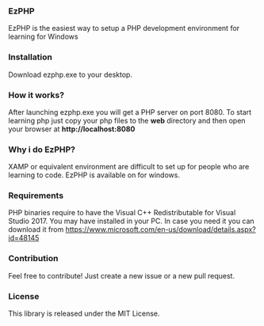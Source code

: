 ### EzPHP

EzPHP is the easiest way to setup a PHP development environment for learning for Windows

### Installation

Download ezphp.exe to your desktop.

### How it works?

After launching ezphp.exe you will get a PHP server on port 8080. 
To start learning php just copy your php files to the **web** directory and then open your
browser at **http://localhost:8080**

### Why i do EzPHP?

XAMP or equivalent environment are difficult to set up for people who are learning to code.
EzPHP is available on for windows.

### Requirements

PHP binaries require to have the Visual C++ Redistributable for Visual Studio 2017.
You may have installed in your PC. In case you need it you can download it from https://www.microsoft.com/en-us/download/details.aspx?id=48145


### Contribution

Feel free to contribute! Just create a new issue or a new pull request.

### License

This library is released under the MIT License.

